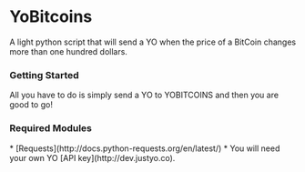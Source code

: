 <h1>YoBitcoins</h1>
	A light python script that will send a YO when the price of a BitCoin changes more than one hundred dollars.
<h3>Getting Started</h3>
	All you have to do is simply send a YO to YOBITCOINS and then you are good to go!
<h3>Required Modules</h3>
* [Requests](http://docs.python-requests.org/en/latest/)
* You will need your own YO [API key](http://dev.justyo.co).
